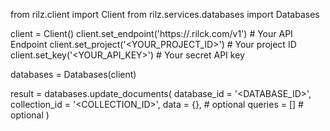 from rilz.client import Client
from rilz.services.databases import Databases

client = Client()
client.set_endpoint('https://<REGION>.rilck.com/v1') # Your API Endpoint
client.set_project('<YOUR_PROJECT_ID>') # Your project ID
client.set_key('<YOUR_API_KEY>') # Your secret API key

databases = Databases(client)

result = databases.update_documents(
    database_id = '<DATABASE_ID>',
    collection_id = '<COLLECTION_ID>',
    data = {}, # optional
    queries = [] # optional
)
